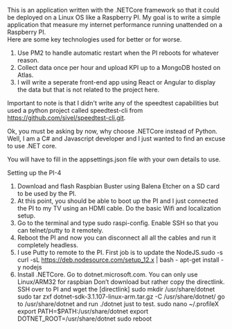 This is an application written with the .NETCore framework so that it could be deployed on a Linux OS like a Raspberry PI.
My goal is to write a simple application that measure my internet performance running unattended on a Raspberry PI.  
Here are some key technologies used for better or for worse.
1.  Use PM2 to handle automatic restart when the PI reboots for whatever reason.
2.  Collect data once per hour and upload KPI up to a MongoDB hosted on Atlas.
3.  I will write a seperate front-end app using React or Angular to display the data but that is not related to the project here.

Important to note is that I didn't write any of the speedtest capabilities but used a python project called speedtest-cli from 
https://github.com/sivel/speedtest-cli.git.

Ok, you must be asking by now, why choose .NETCore instead of Python.  Well, I am a C# and Javascript developer and I just wanted to
find an excuse to use .NET core.

You will have to fill in the appsettings.json file with your own details to use.

Setting up the PI-4
1.  Download and flash Raspbian Buster using Balena Etcher on a SD card to be used by the PI.
2.  At this point, you should be able to boot up the PI and I just connected the PI to my TV using an HDMI cable.  Do the basic Wifi and localization setup.
3.  Go to the terminal and type sudo raspi-config.  Enable SSH so that you can telnet/putty to it remotely.
4.  Reboot the PI and now you can disconnect all all the cables and run it completely headless.
5.  I use Putty to remote to the PI. First job is to update the NodeJS.sudo -s
    curl -sL https://deb.nodesource.com/setup_12.x | bash - 
    apt-get install -y nodejs
6.  Install .NETCore.
    Go to dotnet.microsoft.com.  You can only use Linux/ARM32 for raspbian
  	Don’t download but rather copy the directlink.
    SSH over to PI and wget the [directlink]
    sudo mkdir /usr/share/dotnet
    sudo tar zxf dotnet-sdk-3.1.107-linux-arm.tar.gz -C /usr/share/dotnet/
    go to /usr/share/dotnet and run ./dotnet just to test.
    sudo nano ~/.profileX
    export PATH=$PATH:/usr/share/dotnet
    export DOTNET_ROOT=/usr/share/dotnet
    sudo reboot

